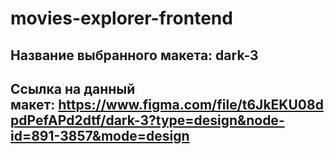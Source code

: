 # movies-explorer-frontend

## Название выбранного макета: dark-3

## Ссылка на данный макет: https://www.figma.com/file/t6JkEKU08dpdPefAPd2dtf/dark-3?type=design&node-id=891-3857&mode=design
